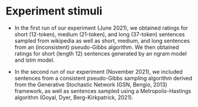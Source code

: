 # Experiment stimuli

* In the first run of our experiment (June 2021), we obtained ratings for short (12-token), medium (21-token), and long (37-token) sentences sampled from wikipedia as well as short, medium, and long sentences from an (inconsistent) pseudo-Gibbs algorithm. We then obtained ratings for short (length 12) sentences generated by an ngram model and lstm model.

* In the second run of our experiment (November 2021), we included sentences from a consistent pseudo-Gibbs sampling algorithm derived from the Generative Stochastic Network (GSN, Bengio, 2013) framework, as well as sentences sampled using a Metropolis-Hastings algorithm (Goyal, Dyer, Berg-Kirkpatrick, 2021). 